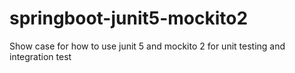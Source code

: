 # springboot-junit5-mockito2
Show case for how to use junit 5 and mockito 2 for unit testing and integration test
